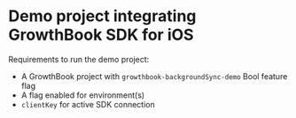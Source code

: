 # Demo project integrating GrowthBook SDK for iOS

Requirements to run the demo project:
- A GrowthBook project with `growthbook-backgroundSync-demo` Bool feature flag
- A flag enabled for environment(s)
- `clientKey` for active SDK connection
